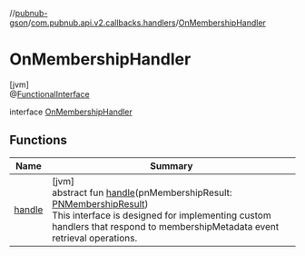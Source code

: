 //[pubnub-gson](../../../index.md)/[com.pubnub.api.v2.callbacks.handlers](../index.md)/[OnMembershipHandler](index.md)

# OnMembershipHandler

[jvm]\
@[FunctionalInterface](https://docs.oracle.com/javase/8/docs/api/java/lang/FunctionalInterface.html)

interface [OnMembershipHandler](index.md)

## Functions

| Name | Summary |
|---|---|
| [handle](handle.md) | [jvm]<br>abstract fun [handle](handle.md)(pnMembershipResult: [PNMembershipResult](../../com.pubnub.api.models.consumer.objects_api.membership/-p-n-membership-result/index.md))<br> This interface is designed for implementing custom handlers that respond to membershipMetadata event retrieval operations. |

